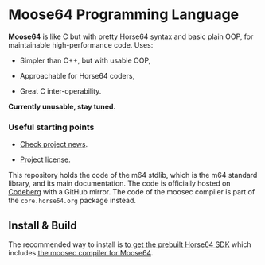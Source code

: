 
Moose64 Programming Language
============================

[**Moose64**](https://m64.horse64.org) is like C but with pretty
Horse64 syntax and basic plain OOP, for maintainable
high-performance code. Uses:

- Simpler than C++, but with usable OOP,

- Approachable for Horse64 coders,

- Great C inter-operability.

**Currently unusable, stay tuned.**


### Useful starting points

- [Check project news](https://horse64.org/#news).

- [Project license](LICENSE.md).

This repository holds the code of the m64 stdlib, which is the m64 standard
library, and its main documentation. The code is officially hosted on
[Codeberg](https://codeberg.org/Horse64/m64.horse64.org) with a GitHub
mirror. The code of the moosec compiler is part of the `core.horse64.org`
package instead.


Install & Build
---------------

The recommended way to install is [to get the prebuilt Horse64 SDK](
https://horse64.org/get) which includes [the moosec compiler for Moose64](
/docs/Compilation.md).


